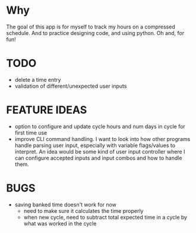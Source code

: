 # Why
The goal of this app is for myself to track my hours on a compressed schedule. And to practice designing code, and using python. Oh and, for fun!

# TODO
* delete a time entry
* validation of different/unexpected user inputs

# FEATURE IDEAS
* option to configure and update cycle hours and num days in cycle for first time use
* improve CLI command handling. I want to look into how other programs handle parsing user input, especially with variable flags/values to interpret. An idea would be some kind of user input controller where I can configure accepted inputs and input combos and how to handle them.

# BUGS
- saving banked time doesn't work for now
   - need to make sure it calculates the time properly
   - when new cycle, need to subtract total expected time in a cycle by what was worked in the cycle
